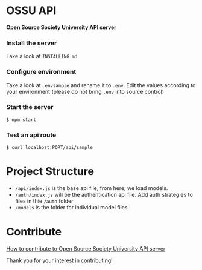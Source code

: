 # OSSU API

**Open Source Society University API server**

### Install the server
Take a look at `INSTALLING.md`

### Configure environment
Take a look at `.envsample` and rename it to `.env`. Edit the values according to your environment (please do not bring `.env` into source control)

### Start the server
```
$ npm start
```

### Test an api route
```
$ curl localhost:PORT/api/sample
```

# Project Structure
* `/api/index.js` is the base api file, from here, we load models.
* `/auth/index.js` will be the authentication api file. Add auth strategies to files in thie `/auth` folder
* `/models` is the folder for individual model files

# Contribute

[How to contribute to Open Source Society University API server](https://github.com/open-source-society/ossu-api/blob/master/CONTRIBUTING.md)

Thank you for your interest in contributing!
